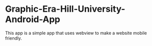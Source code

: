 # Graphic-Era-Hill-University-Android-App
This app is a simple app that uses webview to make a website mobile friendly.
